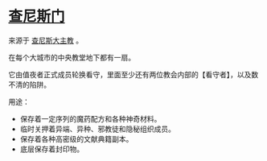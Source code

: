 # [查尼斯门](../特殊地点/查尼斯门.md)

来源于 [查尼斯大主教](../龙套/查尼斯大主教·科恩.md) 。

在每个大城市的中央教堂地下都有一扇。

它由值夜者正式成员轮换看守，里面至少还有两位教会内部的【看守者】，以及数不清的陷阱。

用途：
+ 保存着一定序列的魔药配方和各种神奇材料。
+ 临时关押着异端、异种、邪教徒和隐秘组织成员。
+ 保存着各种高密级的文献典籍副本。
+ 底层保存着封印物。
